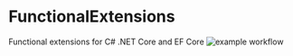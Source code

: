 # FunctionalExtensions
Functional extensions for C# .NET Core and EF Core
![example workflow](https://github.com/JurajDoncevic/FunctionalExtensions/tree/master/.github/workflowsdotnet.yml/badge.svg)
